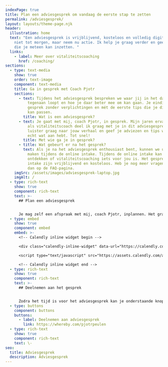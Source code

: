 ```yaml
---
indexPage: true
title: Plan een adviesgesprek om vandaag de eerste stap te zetten
permalink: /adviesgesprek/
layout: layouts/theme-page.njk
header:
  illustration: home
  text: "Een adviesgesprek is vrijblijvend, kosteloos en volledig digitaal. Wacht
    niet tot morgen, maar neem nu actie. Ik help je graag verder en geef je tips
    die je meteen kan inzetten. "
  links:
    - label: Meer over vitaliteitscoaching
      href: /coaching/
sections:
  - type: text-media
    show: true
    order: text-image
    component: text-media
    title: Ga in gesprek met Coach Pjotr
    sections:
      - text: Tijdens het adviesgesprek bespreken we waar jij in het dagelijks leven
          tegenaan loopt en hoe je daar beter mee om kan gaan. Je eindigt het
          gesprek zonder verplichtingen en mét de eerste tips die je direct toe
          kan passen.
        title: Wat is een adviesgesprek?
      - text: Je gaat met mij, coach Pjotr, in gesprek. Mijn jaren ervaring en kennis
          als vitaliteitscoach deel ik graag met je in dit adviesgesprek. Ik
          luister graag naar jouw verhaal en geef je adviezen en tips waar je
          echt wat aan hebt. Tot snel!
        title: Met wie ga je in gesprek?
      - title: Wat gebeurt er na het gesprek?
        text: Als je na het adviesgesprek enthousiast bent, kunnen we uitgebreid kennis
          maken tijdens de online intake. Tijdens de online intake kan je
          ontdekken of vitaliteitscoaching iets voor jou is. Het gesprek en de
          intake zijn vrijblijvend en kosteloos. Heb je nog meer vragen? Kijk
          dan op de FAQ-pagina.
    imgSrc: /assets/images/adviesgesprek-laptop.jpg
    imgAlt: /
  - type: rich-text
    show: true
    component: rich-text
    text: >-
      ## Plan een adviesgesprek


      Je mag zelf een afspraak met mij, coach Pjotr, inplannen. Het gratis adviesgesprek duurt een half uur en zal plaatsvinden via een videobelgesprek.
  - type: embed
    show: true
    component: embed
    embed: >-
      <!-- Calendly inline widget begin -->

      <div class="calendly-inline-widget" data-url="https://calendly.com/pjotr-peulen/gratis-adviesgesprek?primary_color=eb5c36" style="min-width:320px;height:630px;"></div>

      <script type="text/javascript" src="https://assets.calendly.com/assets/external/widget.js" async></script>

      <!-- Calendly inline widget end -->
  - type: rich-text
    show: true
    component: rich-text
    text: >-
      ## Deelnemen aan het gesprek


      Zodra het tijd is voor het adviesgesprek kan je onderstaande knop gebruiken om deel te nemen.
  - type: buttons
    component: buttons
    buttons:
      - label: Deelnemen aan adviesgesprek
        link: https://whereby.com/pjotrpeulen
  - type: rich-text
    show: true
    component: rich-text
    text: \-
seo:
  title: Adviesgesprek
  description: Adviesgesprek
---
```

